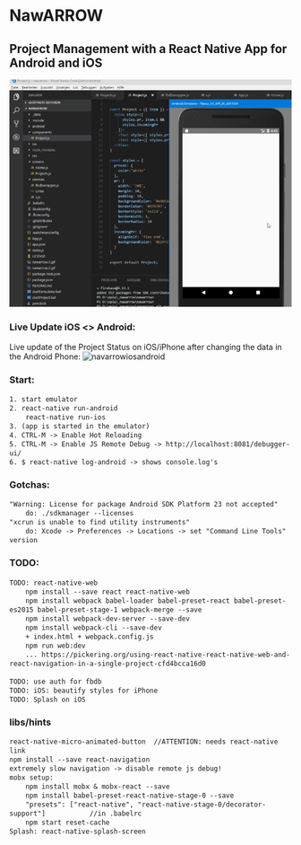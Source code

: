 # NawARROW
## Project Management with a React Native App for Android and iOS 

![navarrow](https://raw.githubusercontent.com/privet56/nawarrow/master/nawarrow.1.gif)

### Live Update iOS <> Android:
Live update of the Project Status on iOS/iPhone after changing the data in the Android Phone:
![navarrowiosandroid](https://raw.githubusercontent.com/privet56/nawarrow/master/nawarrow.ios.vs.android.small.gif)

### Start:
	1. start emulator
	2. react-native run-android
		react-native run-ios
	3. (app is started in the emulator)
	4. CTRL-M -> Enable Hot Reloading
	5. CTRL-M -> Enable JS Remote Debug -> http://localhost:8081/debugger-ui/
	6. $ react-native log-android -> shows console.log's

### Gotchas:
	"Warning: License for package Android SDK Platform 23 not accepted"
		do: ./sdkmanager --licenses
	"xcrun is unable to find utility instruments"
		do: Xcode -> Preferences -> Locations -> set "Command Line Tools" version

### TODO:
	TODO: react-native-web
		npm install --save react react-native-web
		npm install webpack babel-loader babel-preset-react babel-preset-es2015 babel-preset-stage-1 webpack-merge --save
		npm install webpack-dev-server --save-dev
		npm install webpack-cli --save-dev
		+ index.html + webpack.config.js
		npm run web:dev
		... https://pickering.org/using-react-native-react-native-web-and-react-navigation-in-a-single-project-cfd4bcca16d0

	TODO: use auth for fbdb
	TODO: iOS: beautify styles for iPhone
	TODO: Splash on iOS

### libs/hints
	react-native-micro-animated-button	//ATTENTION: needs react-native link
	npm install --save react-navigation
	extremely slow navigation -> disable remote js debug!
	mobx setup:
		npm install mobx & mobx-react --save
		npm install babel-preset-react-native-stage-0 --save
		"presets": ["react-native", "react-native-stage-0/decorator-support"]			//in .babelrc
		npm start reset-cache
	Splash: react-native-splash-screen
